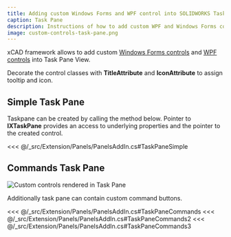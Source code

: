 ```yaml
---
title: Adding custom Windows Forms and WPF control into SOLIDWORKS Task Pane using xCAD
caption: Task Pane
description: Instructions of how to add custom WPF and Windows Forms controls into the SOLIDWORKS Task Pane using xCAD framework
image: custom-controls-task-pane.png
---
```

xCAD framework allows to add custom [Windows Forms controls](https://docs.microsoft.com/en-us/dotnet/api/system.windows.forms.usercontrol) and [WPF controls](https://docs.microsoft.com/en-us/dotnet/api/system.windows.controls.usercontrol) into Task Pane View.

Decorate the control classes with **TitleAttribute** and **IconAttribute** to assign tooltip and icon.

## Simple Task Pane

Taskpane can be created by calling the method below. Pointer to **IXTaskPane** provides an access to underlying properties and the pointer to the created control.

<<< @/_src/Extension/Panels/PanelsAddIn.cs#TaskPaneSimple

## Commands Task Pane

![Custom controls rendered in Task Pane](custom-controls-task-pane.png)

Additionally task pane can contain custom command buttons.

<<< @/_src/Extension/Panels/PanelsAddIn.cs#TaskPaneCommands
<<< @/_src/Extension/Panels/PanelsAddIn.cs#TaskPaneCommands2
<<< @/_src/Extension/Panels/PanelsAddIn.cs#TaskPaneCommands3
